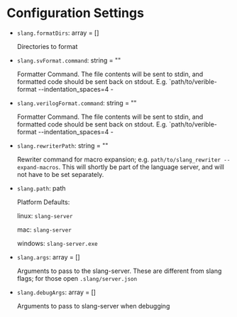 # Configuration Settings

- `slang.formatDirs`: array = []

  Directories to format

- `slang.svFormat.command`: string = ""

  Formatter Command. The file contents will be sent to stdin, and formatted code should be sent back on stdout. E.g. `path/to/verible-format --indentation_spaces=4 -

- `slang.verilogFormat.command`: string = ""

  Formatter Command. The file contents will be sent to stdin, and formatted code should be sent back on stdout. E.g. `path/to/verible-format --indentation_spaces=4 -

- `slang.rewriterPath`: string = ""

  Rewriter command for macro expansion; e.g. `path/to/slang_rewriter --expand-macros`. This will shortly be part of the language server, and will not have to be set separately.

- `slang.path`: path

  Platform Defaults:

    linux:   `slang-server`

    mac:     `slang-server`

  windows: `slang-server.exe`

- `slang.args`: array = []

  Arguments to pass to the slang-server. These are different from slang flags; for those open `.slang/server.json`

- `slang.debugArgs`: array = []

  Arguments to pass to slang-server when debugging

